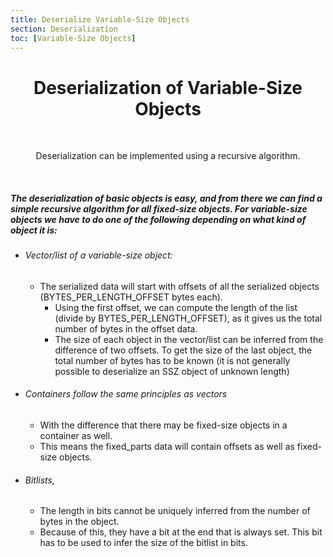 ```yaml
---
title: Deserialize Variable-Size Objects
section: Deserialization
toc: [Variable-Size Objects]
---
```


<div align='center' id='Variable-Size%20Objects'>

# Deserialization of Variable-Size Objects
<br/>

Deserialization can be implemented using a recursive algorithm. 

</div>
<div align='start'>
<br/>

##### The deserialization of basic objects is easy, and from there we can find a simple recursive algorithm for all fixed-size objects. For variable-size objects we have to do one of the following depending on what kind of object it is:

- ###### Vector/list of a variable-size object: 
  - The serialized data will start with offsets of all the serialized objects (BYTES_PER_LENGTH_OFFSET bytes each).
    - Using the first offset, we can compute the length of the list (divide by BYTES_PER_LENGTH_OFFSET), as it gives us the total number of bytes in the offset data.
    - The size of each object in the vector/list can be inferred from the difference of two offsets. To get the size of the last object, the total number of bytes has to be known (it is not generally possible to deserialize an SSZ object of unknown length)
- ###### Containers follow the same principles as vectors 
  - With the difference that there may be fixed-size objects in a container as well. 
  - This means the fixed_parts data will contain offsets as well as fixed-size objects.
- ###### Bitlists, 
  - The length in bits cannot be uniquely inferred from the number of bytes in the object. 
  - Because of this, they have a bit at the end that is always set. This bit has to be used to infer the size of the bitlist in bits.
